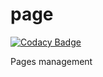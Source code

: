 # page

[![Codacy Badge](https://api.codacy.com/project/badge/Grade/6a03f3aeb2934299a959078f23717a38)](https://app.codacy.com/manual/chakirpay/page?utm_source=github.com&utm_medium=referral&utm_content=yChakir/page&utm_campaign=Badge_Grade_Dashboard)

Pages management
